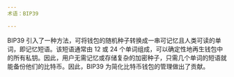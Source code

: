 ```yaml
---
术语：BIP39

---
```

BIP39 引入了一种方法，可将钱包的随机种子转换成一串可记忆且人类可读的单词，即记忆短语。该短语通常由 12 或 24 个单词组成，可以确定性地再生钱包中的所有私钥。因此，用户无需记忆或存储复杂的加密种子，只需几个单词的短语就能备份他们的比特币。因此，BIP39 为简化比特币钱包的管理做出了贡献。